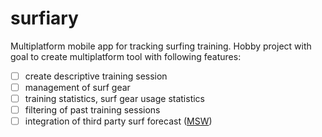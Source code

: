 # surfiary
Multiplatform mobile app for tracking surfing training. Hobby project with goal to create multiplatform tool with following features:

- [ ] create descriptive training session
- [ ] management of surf gear
- [ ] training statistics, surf gear usage statistics
- [ ] filtering of past training sessions 
- [ ] integration of third party surf forecast ([MSW](https://magicseaweed.com/docs/developers/59/))

